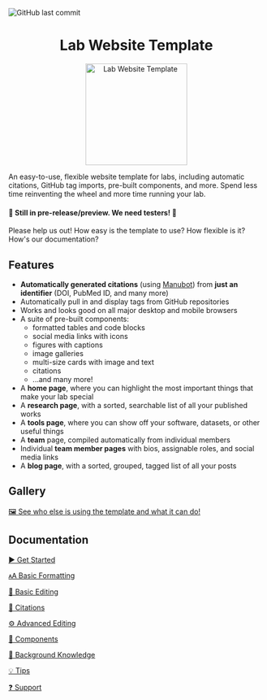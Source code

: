 ![GitHub last commit](https://img.shields.io/github/last-commit/ucarlab/website)

<h1 align="center">Lab Website Template</h1>
<p align="center">
<img height="200" src="https://raw.githubusercontent.com/ucarlab/website/main/favicons/share-thumbnail.jpg?raw=true" alt="Lab Website Template">
</p>
An easy-to-use, flexible website template for labs, including automatic citations, GitHub tag imports, pre-built components, and more.
Spend less time reinventing the wheel and more time running your lab.

#### 🔔 Still in pre-release/preview. We need testers! 🔔

Please help us out!
How easy is the template to use?
How flexible is it?
How's our documentation?

## Features

- **Automatically generated citations** (using [Manubot](https://manubot.org)) from **just an identifier** (DOI, PubMed ID, and many more)
- Automatically pull in and display tags from GitHub repositories
- Works and looks good on all major desktop and mobile browsers
- A suite of pre-built components:
  - formatted tables and code blocks
  - social media links with icons
  - figures with captions
  - image galleries
  - multi-size cards with image and text
  - citations
  - ...and many more!
- A **home page**, where you can highlight the most important things that make your lab special
- A **research page**, with a sorted, searchable list of all your published works
- A **tools page**, where you can show off your software, datasets, or other useful things
- A **team** page, compiled automatically from individual members
- Individual **team member pages** with bios, assignable roles, and social media links
- A **blog page**, with a sorted, grouped, tagged list of all your posts

## Gallery

[🖼️ See who else is using the template and what it can do!](https://github.com/ucarlab/website/wiki/Gallery)

## Documentation

[▶️ Get Started](https://github.com/ucarlab/website/wiki/Get-Started)

[🗚 Basic Formatting](https://github.com/ucarlab/website/wiki/Basic-Formatting)

[📝 Basic Editing](https://github.com/ucarlab/website/wiki/Basic-Editing)

[🤖 Citations](https://github.com/ucarlab/website/wiki/Citations)

[⚙️ Advanced Editing](https://github.com/ucarlab/website/wiki/Advanced-Editing)

[🧱 Components](https://github.com/ucarlab/website/wiki/Components)

[🧠 Background Knowledge](https://github.com/ucarlab/website/wiki/Background-Knowledge)

[💡 Tips](https://github.com/ucarlab/website/wiki/Tips)

[❓ Support](https://github.com/ucarlab/website/wiki/Support)
